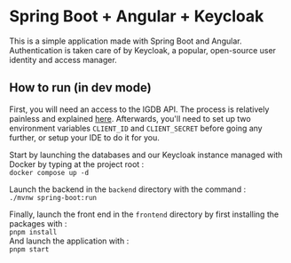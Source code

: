 # Spring Boot + Angular + Keycloak

This is a simple application made with Spring Boot and Angular. Authentication is taken care of by Keycloak, a popular, open-source user identity and access manager.

## How to run (in dev mode)
First, you will need an access to the IGDB API. The process is relatively painless and explained [here](https://api-docs.igdb.com/#getting-started). Afterwards, you'll need to set up two environment variables `CLIENT_ID` and `CLIENT_SECRET` before going any further, or setup your IDE to do it for you.

Start by launching the databases and our Keycloak instance managed with Docker by typing at the project root :  
`docker compose up -d`  

Launch the backend in the `backend` directory with the command :  
`./mvnw spring-boot:run`  

Finally, launch the front end in the `frontend` directory by first installing the packages with :  
`pnpm install`  
And launch the application with :  
`pnpm start`